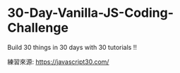 # 30-Day-Vanilla-JS-Coding-Challenge

Build 30 things in 30 days with 30 tutorials !!

練習來源: https://javascript30.com/
